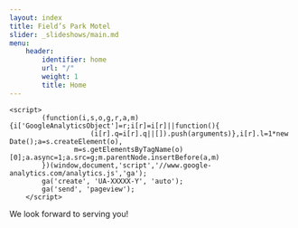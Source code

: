 ```yaml
---
layout: index
title: Field’s Park Motel
slider: _slideshows/main.md
menu:
    header:
        identifier: home
        url: "/"
        weight: 1
        title: Home
---
```



    <script>
            (function(i,s,o,g,r,a,m){i['GoogleAnalyticsObject']=r;i[r]=i[r]||function(){
                        (i[r].q=i[r].q||[]).push(arguments)},i[r].l=1*new Date();a=s.createElement(o),
                    m=s.getElementsByTagName(o)[0];a.async=1;a.src=g;m.parentNode.insertBefore(a,m)
            })(window,document,'script','//www.google-analytics.com/analytics.js','ga');
            ga('create', 'UA-XXXXX-Y', 'auto');
            ga('send', 'pageview');
        </script>
</head>
<body>

We look forward to serving you!
